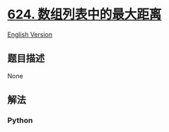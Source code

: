 # [624. 数组列表中的最大距离](https://leetcode-cn.com/problems/maximum-distance-in-arrays)

[English Version](/leetcode/0600-0699/0624.Maximum%20Distance%20in%20Arrays/README_EN.md)

## 题目描述

<!-- 这里写题目描述 -->

None

## 解法

<!-- 这里可写通用的实现逻辑 -->

<!-- tabs:start -->

### **Python**

<!-- 这里可写当前语言的特殊实现逻辑 -->

```python

```

<!-- tabs:end -->
